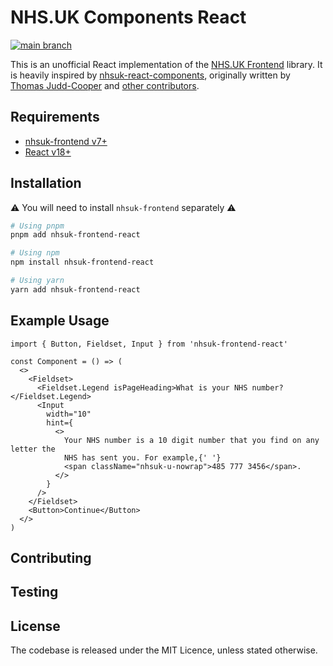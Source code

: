 # NHS.UK Components React

[![main branch](https://github.com/rowellx68/nhs-components/actions/workflows/ci.yml/badge.svg?branch=main)](https://github.com/rowellx68/nhs-components/actions?query=branch%3Amain)

This is an unofficial React implementation of the [NHS.UK Frontend](https://github.com/nhsuk/nhsuk-frontend) library. It is heavily inspired by [nhsuk-react-components](https://github.com/NHSDigital/nhsuk-react-components), originally written by [Thomas Judd-Cooper](https://github.com/Tomdangov) and [other contributors](https://github.com/NHSDigital/nhsuk-react-components/graphs/contributors).

## Requirements

- [nhsuk-frontend v7+](https://github.com/nhsuk/nhsuk-frontend)
- [React v18+](https://reactjs.org/)

## Installation

⚠️ You will need to install `nhsuk-frontend` separately ⚠️

```bash
# Using pnpm
pnpm add nhsuk-frontend-react

# Using npm
npm install nhsuk-frontend-react

# Using yarn
yarn add nhsuk-frontend-react
```

## Example Usage

```tsx
import { Button, Fieldset, Input } from 'nhsuk-frontend-react'

const Component = () => (
  <>
    <Fieldset>
      <Fieldset.Legend isPageHeading>What is your NHS number?</Fieldset.Legend>
      <Input
        width="10"
        hint={
          <>
            Your NHS number is a 10 digit number that you find on any letter the
            NHS has sent you. For example,{' '}
            <span className="nhsuk-u-nowrap">485 777 3456</span>.
          </>
        }
      />
    </Fieldset>
    <Button>Continue</Button>
  </>
)
```

## Contributing

## Testing



## License

The codebase is released under the MIT Licence, unless stated otherwise.
